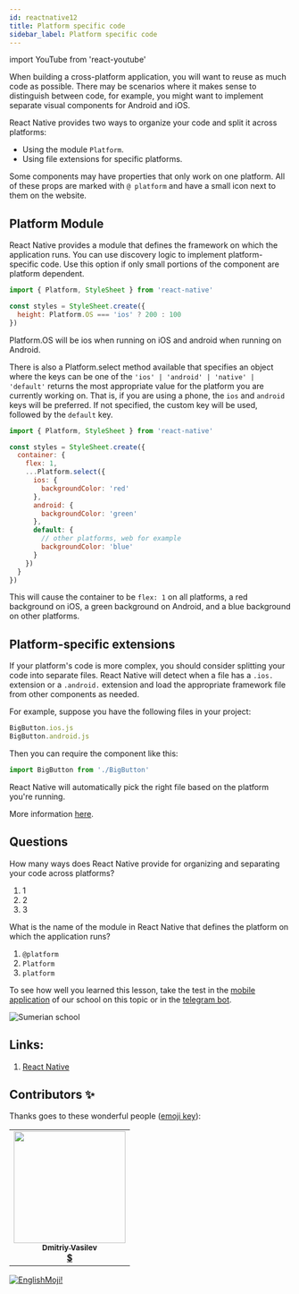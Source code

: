 ```yaml
---
id: reactnative12
title: Platform specific code
sidebar_label: Platform specific code
---
```


import YouTube from 'react-youtube'

When building a cross-platform application, you will want to reuse as much code as possible. There may be scenarios where it makes sense to distinguish between code, for example, you might want to implement separate visual components for Android and iOS.

React Native provides two ways to organize your code and split it across platforms:

- Using the module `Platform`.
- Using file extensions for specific platforms.

Some components may have properties that only work on one platform. All of these props are marked with `@ platform` and have a small icon next to them on the website.

## Platform Module

React Native provides a module that defines the framework on which the application runs. You can use discovery logic to implement platform-specific code. Use this option if only small portions of the component are platform dependent.

```jsx
import { Platform, StyleSheet } from 'react-native'

const styles = StyleSheet.create({
  height: Platform.OS === 'ios' ? 200 : 100
})
```

Platform.OS will be ios when running on iOS and android when running on Android.

There is also a Platform.select method available that specifies an object where the keys can be one of the `'ios' | 'android' | 'native' | 'default'` returns the most appropriate value for the platform you are currently working on. That is, if you are using a phone, the `ios` and `android` keys will be preferred. If not specified, the custom key will be used, followed by the `default` key.

```jsx
import { Platform, StyleSheet } from 'react-native'

const styles = StyleSheet.create({
  container: {
    flex: 1,
    ...Platform.select({
      ios: {
        backgroundColor: 'red'
      },
      android: {
        backgroundColor: 'green'
      },
      default: {
        // other platforms, web for example
        backgroundColor: 'blue'
      }
    })
  }
})
```

This will cause the container to be `flex: 1` on all platforms, a red background on iOS, a green background on Android, and a blue background on other platforms.

## Platform-specific extensions

If your platform's code is more complex, you should consider splitting your code into separate files. React Native will detect when a file has a `.ios.` extension or a `.android.` extension and load the appropriate framework file from other components as needed.

For example, suppose you have the following files in your project:

```jsx
BigButton.ios.js
BigButton.android.js
```

Then you can require the component like this:

```jsx
import BigButton from './BigButton'
```

React Native will automatically pick the right file based on the platform you're running.

More information [here](https://reactnative.dev/docs/platform-specific-code).

## Questions

How many ways does React Native provide for organizing and separating your code across platforms?

1. 1
2. 2
3. 3

What is the name of the module in React Native that defines the platform on which the application runs?

1. `@platform`
2. `Platform`
3. `platform`

To see how well you learned this lesson, take the test in the [mobile application](http://onelink.to/njhc95) of our school on this topic or in the [telegram bot](https://t.me/javascriptcamp_bot).

![Sumerian school](/img/app.jpg)

## Links:

1. [React Native](https://reactnative.dev/docs/platform-specific-code)

## Contributors ✨

Thanks goes to these wonderful people ([emoji key](https://allcontributors.org/docs/en/emoji-key)):

<table>
  <tr>
    <td align="center"><a href="https://fullstackserverless.github.io/"><img src="https://avatars0.githubusercontent.com/u/6774813?v=4?s=200" width="200px;" alt=""/><br /><sub><b>Dmitriy Vasilev</b></sub></a><br /> <a href="https://github.com/gHashTag/react-native-village/commits?author=gHashTag" title="Documentation">  💲</a></td>
  </tr>
</table>

[![EnglishMoji!](/img/logo/englishmoji.png)](https://apps.apple.com/kz/app/englishmoji/id6450254885)
